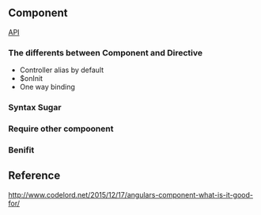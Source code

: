 ## Component
[API](https://docs.angularjs.org/guide/component)
### The differents between Component and Directive
- Controller alias by default
- $onInit
- One way binding

### Syntax Sugar

### Require other compoonent

### Benifit

## Reference
http://www.codelord.net/2015/12/17/angulars-component-what-is-it-good-for/
